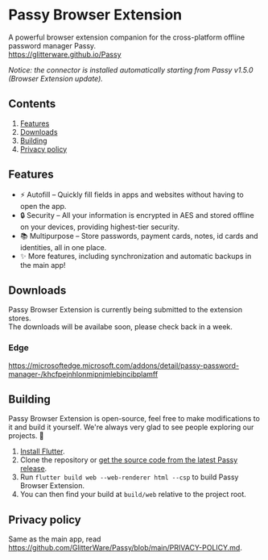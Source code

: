 # Passy Browser Extension

A powerful browser extension companion for the cross-platform offline password manager Passy.  
https://glitterware.github.io/Passy

*Notice: the connector is installed automatically starting from Passy v1.5.0 (Browser Extension update).*

## Contents

1. [Features](#features)
2. [Downloads](#downloads)
3. [Building](#building)
4. [Privacy policy](#privacy-policy)

## Features

- ⚡ Autofill – Quickly fill fields in apps and websites without having to open the app.
- 🔒 Security – All your information is encrypted in AES and stored offline on your devices, providing highest-tier security.
- 📚 Multipurpose – Store passwords, payment cards, notes, id cards and identities, all in one place.
- ✨ More features, including synchronization and automatic backups in the main app!

## Downloads

Passy Browser Extension is currently being submitted to the extension stores.  
The downloads will be availabe soon, please check back in a week.

### Edge

https://microsoftedge.microsoft.com/addons/detail/passy-password-manager-/khcfpejnhlonmipnjmlebjncibplamff

## Building

Passy Browser Extension is open-source, feel free to make modifications to it and build it yourself. We're always very glad to see people exploring our projects. 👥

1. [Install Flutter](https://docs.flutter.dev/get-started/install).
2. Clone the repository or [get the source code from the latest Passy release](https://github.com/GlitterWare/Passy/releases/latest).
3. Run `flutter build web --web-renderer html --csp` to build Passy Browser Extension.
4. You can then find your build at `build/web` relative to the project root.

## Privacy policy

Same as the main app, read https://github.com/GlitterWare/Passy/blob/main/PRIVACY-POLICY.md.

